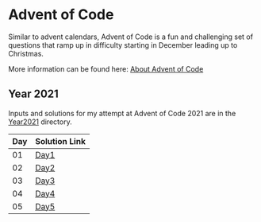 # Advent of Code

Similar to advent calendars, Advent of Code is a fun and challenging set of questions that ramp up in difficulty starting in December leading up to Christmas.

More information can be found here: [About Advent of Code](https://adventofcode.com/2021/about)

## Year 2021
Inputs and solutions for my attempt at Advent of Code 2021 are in the [Year2021](https://github.com/legitdk/adventofcode/tree/main/Year2021) directory.

|Day| Solution Link|
|-- |--------------|
|01 |[Day1](https://github.com/legitdk/adventofcode/blob/main/Year2021/Solutions/solution_day1.py)|
|02 |[Day2](https://github.com/legitdk/adventofcode/blob/main/Year2021/Solutions/solution_day2.py)|
|03 |[Day3](https://github.com/legitdk/adventofcode/blob/main/Year2021/Solutions/solution_day3.py)|
|04 |[Day4](https://github.com/legitdk/adventofcode/blob/main/Year2021/Solutions/solution_day4.py)|
|05 |[Day5](https://github.com/legitdk/adventofcode/blob/main/Year2021/Solutions/solution_day5.py)|


